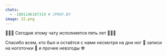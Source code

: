 ```yaml
---
chats:
  - -1001146107319 # JPROF.BY
image: 22.png
---
```


🎉🎉🎉 Сегодня этому чату исполняется пять лет 🎉🎉🎉

Спасибо всем\, кто был и остаётся с нами несмотря на дни ног 🦵 записи на ноготочки 💅 и прочие невзгоды ☢️
